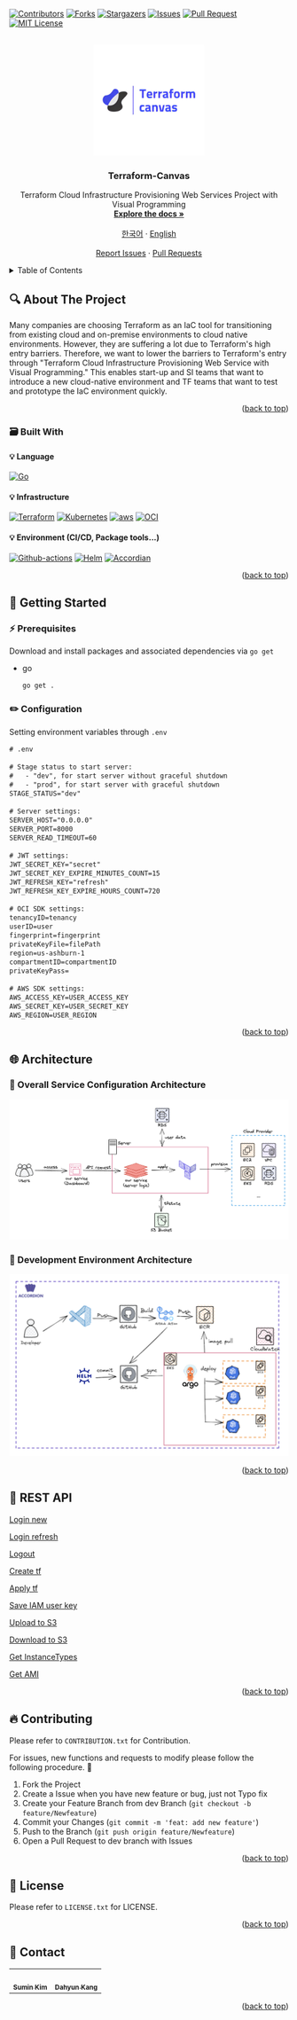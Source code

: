 <!-- Improved compatibility of back to top link: See: https://github.com/othneildrew/Best-README-Template/pull/73 -->
<a name="readme-top"></a>
[![Contributors][contributors-shield]][contributors-url] [![Forks][forks-shield]][forks-url] [![Stargazers][stars-shield]][stars-url] [![Issues][issues-shield]][issues-url] [![Pull Request][pr-shield]][pr-url] [![MIT License][license-shield]][license-url]



<!-- PROJECT LOGO -->
<br />
<div align="center">
  <a href="https://github.com/Terraform-Canvas/back-end">
    <img src="./images/canvas-logo.jpg" alt="Logo" width="200" height="200">
  </a>

<h3 align="center">Terraform-Canvas</h3>

  <p align="center">
    Terraform Cloud Infrastructure Provisioning Web Services Project with Visual Programming
    <br />
    <a href="https://facerain.notion.site/e393c21c423e46318f1dd21a3a9ed428?v=cf7ba34920154548a7d0303f27c7710b&pvs=4"><strong>Explore the docs »</strong></a>
    <br />
    <br />
    <a href="https://github.com/Terraform-Canvas/back-end/blob/main/README_kor.md">한국어</a>
    ·
    <a href="https://github.com/Terraform-Canvas/back-end/blob/main/README.md">English</a>
    <br />
    <br />
    <a href="https://github.com/Terraform-Canvas/back-end/issues">Report Issues</a>
    ·
    <a href="https://github.com/Terraform-Canvas/back-end/pulls">Pull Requests</a>
  </p>
</div>



<!-- TABLE OF CONTENTS -->
<details>
  <summary>Table of Contents</summary>
  <ol>
    <li>
      <a href="#about-the-project">About The Project</a>
      <ul>
        <li><a href="#built-with">Built With</a></li>
      </ul>
    </li>
    <li>
      <a href="#getting-started">Getting Started</a>
      <ul>
        <li><a href="#prerequisites">Prerequisites</a></li>
        <li><a href="#configuration">Configuration</a></li>
      </ul>
    </li>
    <li><a href="#architecture">Architecture</a></li>
    <li><a href="#rest-api">REST API</a></li>
    <li><a href="#contributing">Contributing</a></li>
    <li><a href="#license">License</a></li>
    <li><a href="#contact">Contact</a></li>
  </ol>
</details>



<!-- ABOUT THE PROJECT -->
## :mag: About The Project
Many companies are choosing Terraform as an IaC tool for transitioning from existing cloud and on-premise environments to cloud native environments. However, they are suffering a lot due to Terraform's high entry barriers. Therefore, we want to lower the barriers to Terraform's entry through "Terraform Cloud Infrastructure Provisioning Web Service with Visual Programming." This enables start-up and SI teams that want to introduce a new cloud-native environment and TF teams that want to test and prototype the IaC environment quickly.

<p align="right">(<a href="#readme-top">back to top</a>)</p>



### :card_file_box: Built With
#### :bulb: Language
[![Go][Go]][Go-url]
#### :bulb: Infrastructure
[![Terraform][Terraform]][Terraform-url] [![Kubernetes][Kubernetes]][Kubernetes-url] [![aws][aws]][aws-url] [![OCI][OCI]][OCI-url]
#### :bulb: Environment (CI/CD, Package tools...)
[![Github-actions][Github-actions]][Github-actions-url] [![Helm][Helm]][Helm-url] [![Accordian][Accordian]][Accordian-url]

<p align="right">(<a href="#readme-top">back to top</a>)</p>



<!-- GETTING STARTED -->
## :rocket: Getting Started

### :zap: Prerequisites
Download and install packages and associated dependencies via `go get`
* go
  ```sh
  go get .
  ```

### :pencil2: Configuration
Setting environment variables through `.env`
```env
# .env

# Stage status to start server:
#   - "dev", for start server without graceful shutdown
#   - "prod", for start server with graceful shutdown
STAGE_STATUS="dev"

# Server settings:
SERVER_HOST="0.0.0.0"
SERVER_PORT=8000
SERVER_READ_TIMEOUT=60

# JWT settings:
JWT_SECRET_KEY="secret"
JWT_SECRET_KEY_EXPIRE_MINUTES_COUNT=15
JWT_REFRESH_KEY="refresh"
JWT_REFRESH_KEY_EXPIRE_HOURS_COUNT=720

# OCI SDK settings:
tenancyID=tenancy
userID=user
fingerprint=fingerprint
privateKeyFile=filePath
region=us-ashburn-1
compartmentID=compartmentID
privateKeyPass=

# AWS SDK settings:
AWS_ACCESS_KEY=USER_ACCESS_KEY
AWS_SECRET_KEY=USER_SECRET_KEY
AWS_REGION=USER_REGION
```

<p align="right">(<a href="#readme-top">back to top</a>)</p>



## :globe_with_meridians: Architecture
### :triangular_flag_on_post: Overall Service Configuration Architecture
![service](./images/service-architecture.png)

### :triangular_flag_on_post: Development Environment Architecture
![env](./images/env-architecture.png)

<p align="right">(<a href="#readme-top">back to top</a>)</p>

## :memo: REST API
[Login new](https://www.notion.so/facerain/new-c4285cb8039844eeb4f6ac6fc3db31e0?pvs=4)

[Login refresh](https://www.notion.so/facerain/refresh-5549d45f449c4388b907c4fc03251943?pvs=4)

[Logout](https://www.notion.so/facerain/d72706b87d9f414aa40f57a3bd744bd8?pvs=4)

[Create tf](https://www.notion.so/facerain/tf-60291b66fe524c419f30dc3c13733682?pvs=4)

[Apply tf](https://www.notion.so/facerain/fcff4f41d3ee4b5bb9bcc5fafe180229?pvs=4)

[Save IAM user key](https://www.notion.so/facerain/api-key-e9dc48f44d054aa8929aa976ce7313b8?pvs=4)

[Upload to S3](https://www.notion.so/facerain/S3-27cdcd0c7fdf47a68850e7500db487f6?pvs=4)

[Download to S3](https://www.notion.so/facerain/S3-a45f2ff0d33d465e950cb1b8c159df41?pvs=4)

[Get InstanceTypes](https://www.notion.so/facerain/6f67510b97a34092811c281c737729b1?pvs=4)

[Get AMI](https://www.notion.so/facerain/AMI-9aba2eb13f6842c3b9c91d4240b1f6e2?pvs=4)


<p align="right">(<a href="#readme-top">back to top</a>)</p>



<!-- CONTRIBUTING -->
## :fire: Contributing
Please refer to `CONTRIBUTION.txt` for Contribution.

For issues, new functions and requests to modify please follow the following procedure. 🥰

1. Fork the Project
2. Create a Issue when you have new feature or bug, just not Typo fix
3. Create your Feature Branch from dev Branch (`git checkout -b feature/Newfeature`)
4. Commit your Changes (`git commit -m 'feat: add new feature'`)
5. Push to the Branch (`git push origin feature/Newfeature`)
6. Open a Pull Request to dev branch with Issues

<p align="right">(<a href="#readme-top">back to top</a>)</p>



<!-- LICENSE -->
## :closed_lock_with_key: License
Please refer to `LICENSE.txt` for LICENSE.
<p align="right">(<a href="#readme-top">back to top</a>)</p>



<!-- CONTACT -->
## :speech_balloon: Contact

<table>
  <tbody>
    <tr>
      <td align="center"><a href="https://github.com/Eeap"><img src="https://avatars.githubusercontent.com/u/42088290?v=4" width="100px;" alt=""/><br /><sub><b>Sumin Kim</b></sub></a></td>
      <td align="center"><a href="https://github.com/dusdjhyeon"><img src="https://avatars.githubusercontent.com/u/73868703?v=4" width="100px;" alt=""/><br /><sub><b>Dahyun Kang</b></sub></a></td>
    </tr>
  </tobdy>
</table>

<p align="right">(<a href="#readme-top">back to top</a>)</p>


<!-- MARKDOWN LINKS & IMAGES -->
<!-- https://www.markdownguide.org/basic-syntax/#reference-style-links -->
[contributors-shield]: https://img.shields.io/github/contributors/Terraform-Canvas/back-end.svg?style=flat
[contributors-url]: https://github.com/Terraform-Canvas/back-end/graphs/contributors
[forks-shield]: https://img.shields.io/github/forks/Terraform-Canvas/back-end.svg?style=flat
[forks-url]: https://github.com/Terraform-Canvas/back-end/network/members
[stars-shield]: https://img.shields.io/github/stars/Terraform-Canvas/back-end.svg?style=flat
[stars-url]: https://github.com/Terraform-Canvas/back-end/stargazers
[issues-shield]: https://img.shields.io/github/issues/Terraform-Canvas/back-end.svg?style=flat
[issues-url]: https://github.com/Terraform-Canvas/back-end/issues
[pr-url]: https://github.com/Terraform-Canvas/back-end/pulls
[pr-shield]: https://img.shields.io/github/issues-pr/Terraform-Canvas/back-end.svg?style=flat
[license-shield]: https://img.shields.io/github/license/Terraform-Canvas/back-end.svg?style=flat
[license-url]: https://github.com/Terraform-Canvas/back-end/blob/master/LICENSE.txt

[Go]: https://img.shields.io/badge/Go-00ADD8?style=flat&logo=Go&logoColor=white
[Go-url]: https://go.dev/
[Terraform]: https://img.shields.io/badge/Terraform-430098?style=flat&logo=Terraform&logoColor=white
[Terraform-url]: https://www.terraform.io/
[aws]: https://img.shields.io/badge/AmazonAWS-232F3E?style=flat&logo=AmazonAWS&logoColor=white
[aws-url]: https://aws.amazon.com/
[OCI]: https://img.shields.io/badge/Oracle-F80000?style=flat&logo=oracle&logoColor=black
[OCI-url]: https://www.oracle.com/kr/cloud/
[Kubernetes]: https://img.shields.io/badge/Kubernetes-326CE5?style=flat&logo=Kubernetes&logoColor=white
[Kubernetes-url]: https://kubernetes.io/ko/
[Github-actions]: https://img.shields.io/badge/GitHub_Actions-2088FF?style=flat&logo=github-actions&logoColor=white
[Github-actions-url]: https://github.com/features/actions
[Helm]: https://img.shields.io/badge/Helm-326CE5?style=flat&logo=Helm&logoColor=white
[Helm-url]: https://helm.sh/
[Accordian]: https://img.shields.io/badge/Accordian-430098?style=flat&logo=Accordian&logoColor=white
[Accordian-url]: https://accordions.co.kr/
